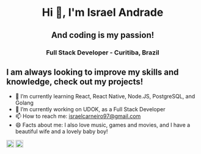 <h1 align="center">Hi 👋, I'm Israel Andrade</h1>
<h2 align="center">And coding is my passion!</h2>
<h3 align="center">Full Stack Developer - Curitiba, Brazil</h3>

## I am always looking to improve my skills and knowledge, check out my projects!

- 🌱 I’m currently learning React, React Native, Node.JS, PostgreSQL, and Golang
- 🔭 I’m currently working on UDOK, as a Full Stack Developer
- 📫 How to reach me: israelcarneiro97@gmail.com
- 😄 Facts about me: I also love music, games and movies, and I have a beautiful wife and a lovely baby boy!

<a href="https://linkedin.com/in/https://www.linkedin.com/in/devisraelandrade/" target="blank"><img align="center" src="https://cdn.jsdelivr.net/npm/simple-icons@3.0.1/icons/linkedin.svg" alt="https://www.linkedin.com/in/devisraelandrade/" height="20" width="20" /></a>
<a href="https://instagram.com/izzyandrade.sw" target="blank"><img align="center" src="https://cdn.jsdelivr.net/npm/simple-icons@3.0.1/icons/instagram.svg" alt="izzyandrade" height="20" width="20" /></a>
